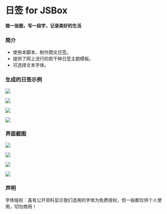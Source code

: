 # 日签 for JSBox

**做一张图，写一段字，记录美好的生活**

### 简介
- 使用本脚本，制作图文日签。
- 提供了网上流行的若干种日签主题模板。
- 可选择文本字体。

### 生成的日签示例

![](https://github.com/bs-2001/riqian-jsbox/raw/master/screenshot/IMG_3188.JPG)

![](https://github.com/bs-2001/riqian-jsbox/raw/master/screenshot/IMG_3192.JPG)

![](https://github.com/bs-2001/riqian-jsbox/raw/master/screenshot/IMG_3215.JPG)

![](https://github.com/bs-2001/riqian-jsbox/raw/master/screenshot/IMG_3219.JPG)

### 界面截图

![](https://github.com/bs-2001/riqian-jsbox/raw/master/screenshot/IMG_3235.PNG)

![](https://github.com/bs-2001/riqian-jsbox/raw/master/screenshot/IMG_3236.PNG)

![](https://github.com/bs-2001/riqian-jsbox/raw/master/screenshot/IMG_3237.PNG)

![](https://github.com/bs-2001/riqian-jsbox/raw/master/screenshot/IMG_3238.PNG)


### 声明
字体版权：虽有公开资料显示我们选用的字体为免费授权，但一般都仅供个人使用，切勿商用！
